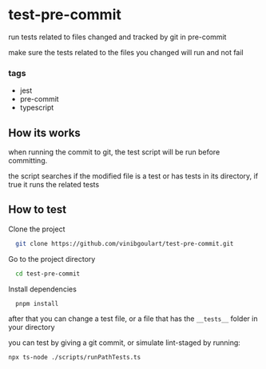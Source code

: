 # test-pre-commit

run tests related to files changed and tracked by git in pre-commit

make sure the tests related to the files you changed will run and not fail

### tags
- jest
- pre-commit
- typescript


## How its works

when running the commit to git, the test script will be run before committing. 

the script searches if the modified file is a test or has tests in its directory, if true it runs the related tests

## How to test

Clone the project

```bash
  git clone https://github.com/vinibgoulart/test-pre-commit.git
```

Go to the project directory

```bash
  cd test-pre-commit
```

Install dependencies

```bash
  pnpm install
```

after that you can change a test file, or a file that has the `__tests__` folder in your directory

you can test by giving a git commit, or simulate lint-staged by running:

```bash
npx ts-node ./scripts/runPathTests.ts
```